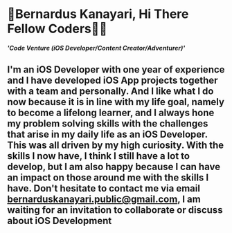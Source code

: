 # 🥾Bernardus Kanayari, Hi There Fellow Coders✋🏻

***'Code Venture (iOS Developer/Content Creator/Adventurer)'***

I'm an iOS Developer with one year of experience and I have developed iOS App projects together with a team and personally. And I like what I do now because it is in line with my life goal, namely to become a lifelong learner, and I always hone my problem solving skills with the challenges that arise in my daily life as an iOS Developer. This was all driven by my high curiosity. With the skills I now have, I think I still have a lot to develop, but I am also happy because I can have an impact on those around me with the skills I have. Don't hesitate to contact me via email bernarduskanayari.public@gmail.com, I am waiting for an invitation to collaborate or discuss about iOS Development
---
